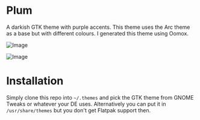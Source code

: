 # Plum
A darkish GTK theme with purple accents. This theme uses the Arc theme as a base but with different colours. I generated this theme using Oomox.

![Image](https://raw.githubusercontent.com/digiberk/plum/master/screenshots/widget-factory.png)

![Image](https://raw.githubusercontent.com/digiberk/plum/master/screenshots/demo.png)

# Installation
Simply clone this repo into `~/.themes` and pick the GTK theme from GNOME Tweaks or whatever your DE uses. Alternatively you can put it in `/usr/share/themes` but you don't get Flatpak support then.
